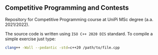 ## Competitive Programming and Contests
Repository for Competitive Programming course at UniPi MSc degree (a.a. 2021/2022).

The source code is written using `ISO C++ 2020 DIS` standard. To compile a simple exercise just type:

```bash
clang++ -Wall --pedantic -std=c++20 /path/to/file.cpp
```